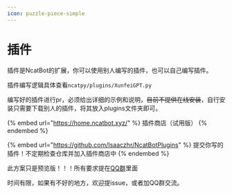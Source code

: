 ```yaml
---
icon: puzzle-piece-simple
---
```


# 插件

插件是NcatBot的扩展，你可以使用别人编写的插件，也可以自己编写插件。

插件编写逻辑具体查看`ncatpy/plugins/XunfeiGPT.py`

编写好的插件进行pr，必须给出详细的示例和说明，~~目前不提供在线安装~~，自行安装只需要下载别人的插件，将其放入plugins文件夹即可。

{% embed url="https://home.ncatbot.xyz/" %}
插件商店（试用版）
{% endembed %}

{% embed url="https://github.com/Isaaczhr/NcatBotPlugins" %}
提交你写的插件！不定期检查仓库并加入插件商店中
{% endembed %}

此方案只是预览版！！！所有要求提在[QQ群](https://qm.qq.com/q/LSdJ4p9UOW)里面

时间有限，如果有不好的地方，欢迎提issue，或者加QQ群交流。
